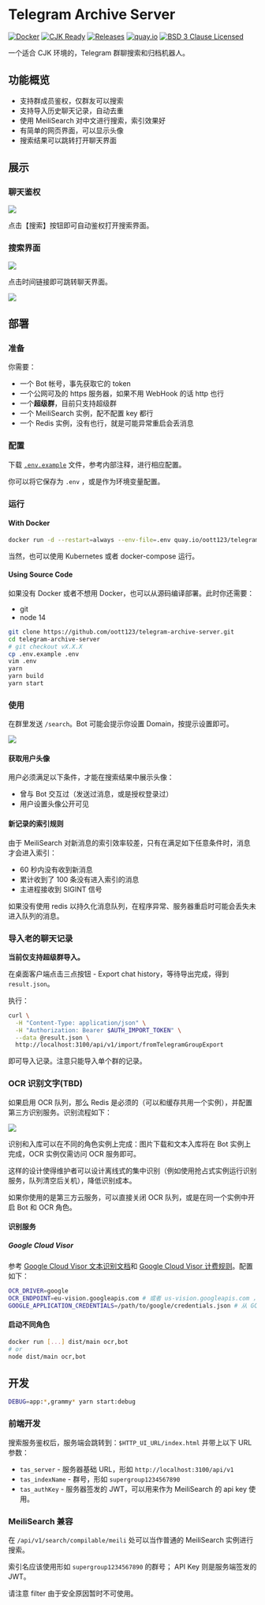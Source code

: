 # Telegram Archive Server

[![Docker](https://github.com/oott123/telegram-archive-server/actions/workflows/ci.yaml/badge.svg)](https://github.com/oott123/telegram-archive-server/actions/workflows/ci.yaml) [![CJK Ready](https://img.shields.io/badge/CJK-ready-66ccff)](./README.md) [![Releases](https://img.shields.io/github/package-json/v/oott123/telegram-archive-server/master?label=version)](https://github.com/oott123/telegram-archive-server/releases) [![quay.io](https://img.shields.io/badge/Browse%20on-quay.io-blue?logo=docker&logoColor=white)](https://quay.io/repository/oott123/telegram-archive-server?tab=tags) [![BSD 3 Clause Licensed](https://img.shields.io/github/license/oott123/telegram-archive-server)](./LICENSE)

一个适合 CJK 环境的，Telegram 群聊搜索和归档机器人。

## 功能概览

- 支持群成员鉴权，仅群友可以搜索
- 支持导入历史聊天记录，自动去重
- 使用 MeiliSearch 对中文进行搜索，索引效果好
- 有简单的网页界面，可以显示头像
- 搜索结果可以跳转打开聊天界面

## 展示

### 聊天鉴权

![](./docs/assets/search-command.jpg)

点击【搜索】按钮即可自动鉴权打开搜索界面。

### 搜索界面

![](./docs/assets/search-ui.jpg)

点击时间链接即可跳转聊天界面。

![](./docs/assets/search-and-jump.gif)

## 部署

### 准备

你需要：

- 一个 Bot 帐号，事先获取它的 token
- 一个公网可及的 https 服务器，如果不用 WebHook 的话 http 也行
- 一个**超级群**，目前只支持超级群
- 一个 MeiliSearch 实例，配不配置 key 都行
- 一个 Redis 实例，没有也行，就是可能异常重启会丢消息

### 配置

下载 [`.env.example`](./.env.example) 文件，参考内部注释，进行相应配置。

你可以将它保存为 `.env` ，或是作为环境变量配置。

### 运行

#### With Docker

```bash
docker run -d --restart=always --env-file=.env quay.io/oott123/telegram-archive-server
```

当然，也可以使用 Kubernetes 或者 docker-compose 运行。

#### Using Source Code

如果没有 Docker 或者不想用 Docker，也可以从源码编译部署。此时你还需要：

- git
- node 14

```bash
git clone https://github.com/oott123/telegram-archive-server.git
cd telegram-archive-server
# git checkout vX.X.X
cp .env.example .env
vim .env
yarn
yarn build
yarn start
```

### 使用

在群里发送 `/search`。Bot 可能会提示你设置 Domain，按提示设置即可。

![](./docs/assets/bot-set-domain.gif)

#### 获取用户头像

用户必须满足以下条件，才能在搜索结果中展示头像：

- 曾与 Bot 交互过（发送过消息，或是授权登录过）
- 用户设置头像公开可见

#### 新记录的索引规则

由于 MeiliSearch 对新消息的索引效率较差，只有在满足如下任意条件时，消息才会进入索引：

- 60 秒内没有收到新消息
- 累计收到了 100 条没有进入索引的消息
- 主进程接收到 SIGINT 信号

如果没有使用 redis 以持久化消息队列，在程序异常、服务器重启时可能会丢失未进入队列的消息。

### 导入老的聊天记录

**当前仅支持超级群导入。**

在桌面客户端点击三点按钮 - Export chat history，等待导出完成，得到 `result.json`。

执行：

```bash
curl \
  -H "Content-Type: application/json" \
  -H "Authorization: Bearer $AUTH_IMPORT_TOKEN" \
  --data @result.json \
  http://localhost:3100/api/v1/import/fromTelegramGroupExport
```

即可导入记录。注意只能导入单个群的记录。

### OCR 识别文字(TBD)

如果启用 OCR 队列，那么 Redis 是必须的（可以和缓存共用一个实例），并配置第三方识别服务。识别流程如下：

[![](https://mermaid.ink/img/eyJjb2RlIjoic2VxdWVuY2VEaWFncmFtXG4gIGF1dG9udW1iZXJcbiAgQm905a6e5L6LLT4-K09DUuWunuS-izog6YCa6L-HIE9DUiDpmJ_liJflj5HpgIHlm77niYdcbiAgT0NS5a6e5L6LLT4-K09DUuacjeWKoTog6K-G5Yir5Zu-54mHXG4gIE9DUuacjeWKoS0-Pi1PQ1Llrp7kvos6IOi_lOWbnue7k-aenFxuICBPQ1Llrp7kvostPj4tQm905a6e5L6LOiDpgJrov4flhaXlupPpmJ_liJflj5HpgIHor4bliKvnu5PmnpxcbiAgYWN0aXZhdGUgQm905a6e5L6LXG4gIEJvdOWunuS-iy0-Pi1NZWlsaVNlYXJjaDog5YWl5bqTIiwibWVybWFpZCI6eyJ0aGVtZSI6ImRlZmF1bHQifSwidXBkYXRlRWRpdG9yIjp0cnVlLCJhdXRvU3luYyI6dHJ1ZSwidXBkYXRlRGlhZ3JhbSI6dHJ1ZX0)](https://mermaid.live/edit/#eyJjb2RlIjoic2VxdWVuY2VEaWFncmFtXG4gIGF1dG9udW1iZXJcbiAgQm905a6e5L6LLT4-K09DUuWunuS-izog6YCa6L-HIE9DUiDpmJ_liJflj5HpgIHlm77niYdcbiAgT0NS5a6e5L6LLT4-K09DUuacjeWKoTog6K-G5Yir5Zu-54mHXG4gIE9DUuacjeWKoS0-Pi1PQ1Llrp7kvos6IOi_lOWbnue7k-aenFxuICBPQ1Llrp7kvostPj4tQm905a6e5L6LOiDpgJrov4flhaXlupPpmJ_liJflj5HpgIHor4bliKvnu5PmnpxcbiAgYWN0aXZhdGUgQm905a6e5L6LXG4gIEJvdOWunuS-iy0-Pi1NZWlsaVNlYXJjaDog5YWl5bqTIiwibWVybWFpZCI6IntcbiAgXCJ0aGVtZVwiOiBcImRlZmF1bHRcIlxufSIsInVwZGF0ZUVkaXRvciI6dHJ1ZSwiYXV0b1N5bmMiOnRydWUsInVwZGF0ZURpYWdyYW0iOnRydWV9)

识别和入库可以在不同的角色实例上完成：图片下载和文本入库将在 Bot 实例上完成，OCR 实例仅需访问 OCR 服务即可。

这样的设计使得维护者可以设计离线式的集中识别（例如使用抢占式实例运行识别服务，队列清空后关机），降低识别成本。

如果你使用的是第三方云服务，可以直接关闭 OCR 队列，或是在同一个实例中开启 Bot 和 OCR 角色。

#### 识别服务

##### Google Cloud Visor

参考 [Google Cloud Visor 文本识别文档](https://cloud.google.com/vision/docs/ocr)和 [Google Cloud Visor 计费规则](https://cloud.google.com/vision/pricing)。配置如下：

```bash
OCR_DRIVER=google
OCR_ENDPOINT=eu-vision.googleapis.com # 或者 us-vision.googleapis.com ，决定 Google 在何处存储处理数据
GOOGLE_APPLICATION_CREDENTIALS=/path/to/google/credentials.json # 从 GCP 后台下载的 json 鉴权文件
```

#### 启动不同角色

```bash
docker run [...] dist/main ocr,bot
# or
node dist/main ocr,bot
```

## 开发

```bash
DEBUG=app:*,grammy* yarn start:debug
```

### 前端开发

搜索服务鉴权后，服务端会跳转到：`$HTTP_UI_URL/index.html` 并带上以下 URL 参数：

- `tas_server` - 服务器基础 URL，形如 `http://localhost:3100/api/v1`
- `tas_indexName` - 群号，形如 `supergroup1234567890`
- `tas_authKey` - 服务器签发的 JWT，可以用来作为 MeiliSearch 的 api key 使用。

### MeiliSearch 兼容

在 `/api/v1/search/compilable/meili` 处可以当作普通的 MeiliSearch 实例进行搜索。

索引名应该使用形如 `supergroup1234567890` 的群号； API Key 则是服务端签发的 JWT。

请注意 filter 由于安全原因暂时不可使用。
